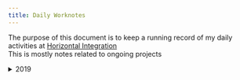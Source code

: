 ```yaml
---
title: Daily Worknotes
---
```


The purpose of this document is to keep a running record of my daily activities at [Horizontal Integration](http://horizontalintegration.com)  
This is mostly notes related to ongoing projects

<details>
<summary>2019</summary>
<details>
<summary>September</summary>
<br>

---

9/20

*mwt internal team having trouble with build and deployment*

* mwt 91 - hero header component - This is a new component build based off of a Sketch file provided by UX. I have had some trouble with the overall structure of the project, would probably have been useful to spend some time speaking with a dev who has worked on the project before just diving in. Exported and cleaned up an ```SVG```, built out ```HTML``` and ```SCSS``` for the component. Would like someone to review before I submit a PR. Can hopefully get that this Monday.

Pretty slow day overall

---

9/19

*Closed out remaining cw tickets.*  
*Working on mwt full time now.*

* mwt 185 - RTE Text Formatting - BED refused a classname from our markup which broke body copy styling. Additionally, styling was needed for `<strong>` text. I did that. Like this:

```scss
p {
    margin-top: 11px;
    strong {
        font-family: Helvetica Neue LT W01_83 Hv Ex,Helvetica Neue,Helvetica,Arial,sans-serif;
        // had to change the above to a variable *$helvetica83* that had been declared in a separate file
        text-transform: uppercase;
    }
}
```

* mwt 182 / 184 - Extra Whitespace - BED had reused a classname on an element which resulted in strange behavior. I added a new classname and relevant styling, but once implemented by BED, Sitecore adds spaces in a `<div>` with no content and the `:empty` pseudo-selector was unable to work. Thankfully, BED *was* able to write some logic that will conditionally render the `<div>` if there is content for it. Also had update the name of a file, because some FED had not done that causing the test page to be broken.

```scss
.flex-content-feature-accordion {
        display: flex;
        width: 100%;
        order: 3;
        &:empty {
            display: none;
        }
    }
```

* mwt 35 Tabbed Carousel - pushed yesterdays changes to dev

---

9/18

* mwt 35 Tabbed Carousel - this component (based off of [slick slider](https://kenwheeler.github.io/slick/)) was intended to be used stand-alone, but of course QA found a reason to use it twice on a page (maybe there is a genuine use case for this?). Needless to say, how the component was initally set up was targeting a class instead of a unique ID. Adding a data-target was able to solve the problem. The changes made are as follows:

*these were the changes made to the JavaScript*

```javascript
...
var $this = $(this); // this line already existed
var target = $this.data('target');

// inside of the slick slider settings

asNavFor: '#' + target,

// targets the unique id

...$('#' + target).slick...
```

*and these were the changes made to the HTML files*

```html
<div class="innovations-tabbed-view__items" id="1"> <!-- added the id -->
```

```html
<section class="innovations-tabbed-view" data-target="1"> <!-- added the data-target -->
```

---

9/17

* cw 6472 Chapter Component - add spacing to match spec `margin-bottom: 4rem;`
* cw 6462 Update search field to match specs - set `max-width` according to spec
* cw 6172 Update image specs for download asset component - generated new set of images and updated component markup

---

9/16

* cw 8239 Lazy loading - updated waypoint offset from 66% to 80%, elements above the fold should appear more readily
* cw 8266 Add button to Insights page render

---

9/13

* cw 8046 Header Utility Menu Display Issue - had to define width for .header-utilityNav item; was breaking to a new line
* cw 6058 Subscribe CTA - broken `::before` && `::after` - had to define pseudo element translateX positioning for devices below XS breakpoint
* cw 6462 Hero Search Input Size - updated width of search field, had initially placed the fix in the wrong file... specificity broke the 'fix', now it is fixed
* cw 7186 Multimedia Search Results Page - fix from yesterday has been pushed to QA, but the modal open mask covers the entire page now. CoveoSearchInterface put a `z-index` on the wrapper which overrode the modal `z-index`.

---

9/12

* cw 7813 Hero Page Title Card - Fixed min-height for event of no button (an optional element)
* cw 7186 Multimedia Search Results Page - Continues playing on modal close fix;

*podcasts were broken because BED did not use the unique classnames set for the two different podcast sources
videos were broken because Coveo loads after the video modal JS is init, added:*

```javascript
if (window.YT) { $(window).trigger('youTubePlayerApiReady'); }; &&
if (window.VidyardV4) { $(window).trigger('vidyardPlayerApiReady'); };
```

*triggers if element is found*

---

9/11

*Target class of '.coveo-query-summary-cancel-last' and change text to 'Try a different search term'*

```javascript
$('.coveo-query-summary-cancel-last').text('Try a different search term');
```

* cw 8047 Design and Implement CoveoQuerySummary CSS
* cw 8068 Hero Image & Video Cards SM / XS breakpoint fix
* cw 7813 Hero Page Title Card Image Size(s) fix

</details>
</details>